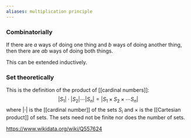 ```yaml
---
aliases: multiplication principle
---
```

### Combinatorially
If there are $a$ ways of doing one thing and $b$ ways of doing another thing, then there are $ab$ ways of doing both things. 

This can be extended inductively.

### Set theoretically
This is the definition of the product of [[cardinal numbers]]: $$|S_1|\cdot|S_2|\cdots|S_n| = |S_1\times S_2\times\cdots S_n|$$ where $|\cdot|$ is the [[cardinal number]] of the sets $S_i$ and $\times$ is the [[Cartesian product]] of sets. The sets need not be finite nor does the number of sets. 

https://www.wikidata.org/wiki/Q557624